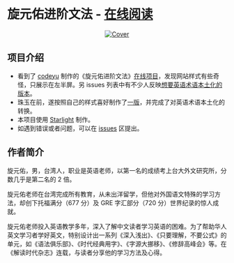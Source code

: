 # 旋元佑进阶文法 - [在线阅读](https://advanced-grammar.vercel.app/)

<div align="center">
  <a href="https://github.com/liby/advanced-grammar">
    <img src="https://encrypted-tbn0.gstatic.com/images?q=tbn:ANd9GcTa0CX1P3oEf-a7vYf6BPLac5-xrkbC_bAAng&s" alt="Cover">
  </a>
 </div>


## 项目介绍

- 看到了 [codeyu](https://github.com/codeyu) 制作的《旋元佑进阶文法》[在线项目](https://grammar.codeyu.com/)，发现网站样式有些奇怪，只展示在左半屏。另 issues 列表中有不少人反映[想要英语术语本土化的版本](https://github.com/codeyu/EnglishGrammarBook/issues?q=%E5%A4%A7%E9%99%86)。
- 珠玉在前，遂按照自己的样式喜好制作了[一版](https://advanced-grammar.vercel.app/)，并完成了对英语术语本土化的转换。
- 本项目使用 [Starlight](https://starlight.astro.build/) 制作。
- 如遇到错误或者问题，可以在 [issues](https://github.com/liby/advanced-grammar/issues/) 区提出。


## 作者简介

旋元佑，男，台湾人，职业是英语老师，以第一名的成绩考上台大外文研究所，分数几乎是第二名的 2 倍。

旋元佑老师在台湾完成所有教育，从未出洋留学，但他对外国语文特殊的学习方法，却创下托福满分（677 分）及 GRE 字汇部分（720 分）世界纪录的惊人成就。

旋元佑老师投入英语教学多年，深入了解中文读者学习英语的困难。为了帮助华人英文学习者学好英文，特别设计出一系列《深入浅出》、《只要理解，不要公式》的单元，如《语法俱乐部》、《时代经典用字》、《字源大挪移》、《修辞高峰会》等。在《解读时代杂志》连载，与读者分享他的学习方法及心得。